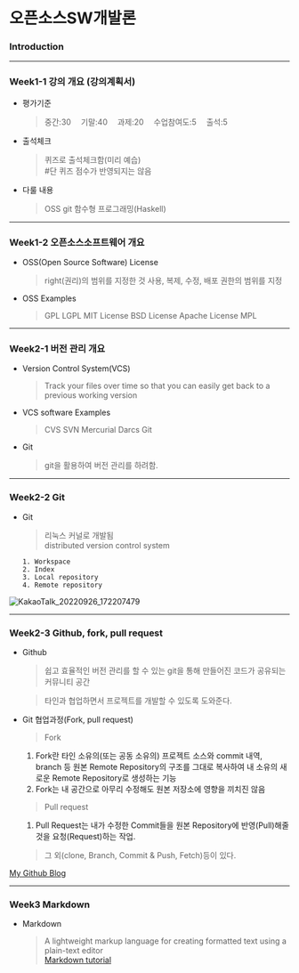 # **오픈소스SW개발론**

### Introduction

-------------
### Week1-1 강의 개요 (강의계획서)
* 평가기준
    > 중간:30 
    > 기말:40 
    > 과제:20 
    > 수업참여도:5 
    > 출석:5 
* 출석체크
    > 퀴즈로 출석체크함(미리 예습)<br/>
    > #단 퀴즈 점수가 반영되지는 않음 

* 다룰 내용
    > OSS
    > git
    > 함수형 프로그래밍(Haskell)

-------------
### Week1-2 오픈소스소프트웨어 개요
* OSS(Open Source Software) License  

    > right(권리)의 범위를 지정한 것
    > 사용, 복제, 수정, 배포 권한의 범위를 지정

* OSS Examples  

    > GPL
    > LGPL
    > MIT License
    > BSD License
    > Apache License
    > MPL


-------------
### Week2-1 버전 관리 개요

* Version Control System(VCS)
    > Track your files over time so that you can easily get back to a previous working version

* VCS software Examples

    > CVS
    > SVN
    > Mercurial
    > Darcs
    > Git

* Git
    > git을 활용하여 버전 관리를 하려함.

-------------
### Week2-2 Git
* Git
    > 리눅스 커널로 개발됨    
    > distributed version control system    
    
      1. Workspace
      2. Index
      3. Local repository
      4. Remote repository

![KakaoTalk_20220926_172207479](https://user-images.githubusercontent.com/74405066/192235061-77706160-38dd-493b-bce1-ddf10773e363.jpg)

-------------
### Week2-3 Github, fork, pull request
* Github
  > 쉽고 효율적인 버전 관리를 할 수 있는 git을 통해 만들어진 코드가 공유되는 커뮤니티 공간 

  > 타인과 협업하면서 프로젝트를 개발할 수 있도록 도와준다.  

* Git 협업과정(Fork, pull request)  

  > Fork  
    1. Fork란 타인 소유의(또는 공동 소유의) 프로젝트 소스와 commit 내역, branch 등 원본 Remote Repository의 구조를 그대로 복사하여 내 소유의 새로운 Remote Repository로 생성하는 기능
    2. Fork는 내 공간으로 아무리 수정해도 원본 저장소에 영향을 끼치진 않음  
    
  > Pull request  
    1. Pull Request는 내가 수정한 Commit들을 원본 Repository에 반영(Pull)해줄 것을 요청(Request)하는 작업.  
    
  > 그 외(clone, Branch, Commit & Push, Fetch)등이 있다.



[My Github Blog](https://github.com/Donok53)

-------------
### Week3     Markdown
* Markdown
    > A lightweight markup language for creating formatted text using a plain-text editor    
[Markdown tutorial](https://www.markdowntutorial.com/)
